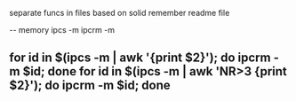 separate funcs in files based on solid
remember readme file

-- memory
ipcs -m
ipcrm -m <shmid>

for id in $(ipcs -m | awk '{print $2}'); do ipcrm -m $id; done
for id in $(ipcs -m | awk 'NR>3 {print $2}'); do ipcrm -m $id; done
-